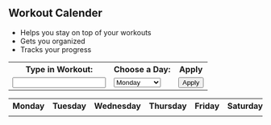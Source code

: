 ## Workout Calender
  - Helps you stay on top of your workouts
  - Gets you organized
  - Tracks your progress
<table>
  <tr>
    <th><label for="workout">Type in Workout:</label></th>
    <th><label for="weeks">Choose a Day:</label></th>
    <th>Apply</th>
  </tr>
  <tr>
    <td><input id="input"></td>
    <td>
      <select name="week" id="week">
        <option value="monday">Monday</option>
        <option value="tuesday">Tuesday</option>
        <option value="wednesday">Wednesday</option>
        <option value="thursday">Thursday</option>
        <option value="friday">Friday</option>
        <option value="saturday">Saturday</option>
        <option value="sunday">Sunday</option>
      </select>
    </td>
    <td><button>Apply</button></td>
  </tr>
</table>
<table>
  <tr>
    <th>Monday</th>
    <th>Tuesday</th>
    <th>Wednesday</th>
    <th>Thursday</th>
    <th>Friday</th>
    <th>Saturday</th>
    <th>Sunday</th>
  </tr>
    <tr>
    <td id="monday"></td>
    <td id="tuesday"></td>
    <td id="wednesday"></td>
    <td id="thursday"></td>
    <td id="friday"></td>
    <td id="saturday"></td>
    <td id="sunday"></td>
  </tr>
</table>